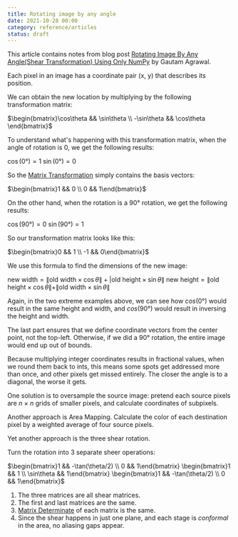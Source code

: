 ```yaml
---
title: Rotating image by any angle
date: 2021-10-28 00:00
category: reference/articles
status: draft
---
```


This article contains notes from blog post [Rotating Image By Any Angle(Shear Transformation) Using Only NumPy](https://gautamnagrawal.medium.com/rotating-image-by-any-angle-shear-transformation-using-only-numpy-d28d16eb5076) by Gautam Agrawal.

Each pixel in an image has a coordinate pair (x, y)  that describes its position.

We can obtain the new location by multiplying by the following transformation matrix:

$\begin{bmatrix}\cos\theta && \sin\theta \\ -\sin\theta && \cos\theta \end{bmatrix}$

To understand what's happening with this transformation matrix, when the angle of rotation is 0, we get the following results:

$\cos(0°) = 1$
$\sin(0°) = 0$

So the [Matrix Transformation](permanent/matrix-transformation.md) simply contains the basis vectors:

$\begin{bmatrix}1 && 0 \\ 0 && 1\end{bmatrix}$

On the other hand, when the rotation is a 90° rotation, we get the following results:

$\cos(90°) = 0$
$\sin(90°) = 1$

So our transformation matrix looks like this:

$\begin{bmatrix}0 && 1 \\ -1 && 0\end{bmatrix}$

We use this formula to find the dimensions of the new image:

$\text{new width} = \| \text{old width} \times \cos\theta \| + |\text{old height} \times \sin\theta \|$
$\text{new height} = \| \text{old height} \times \cos\theta \| + \| \text{old width} \times \sin\theta \|$

Again, in the two extreme examples above, we can see how $cos(0°)$ would result in the same height and width, and $cos(90°)$ would result in inversing the height and width.

The last part ensures that we define coordinate vectors from the center point, not the top-left. Otherwise, if we did a 90° rotation, the entire image would end up out of bounds.

Because multiplying integer coordinates results in fractional values, when we round them back to ints, this means some spots get addressed more than once, and other pixels get missed entirely. The closer the angle is to a diagonal, the worse it gets.

One solution is to oversample the source image: pretend each source pixels are $n \ \times \ n$ grids of smaller pixels, and calculate coordinates of subpixels.

Another approach is Area Mapping. Calculate the color of each destination pixel by a weighted average of four source pixels.

Yet another approach is the three shear rotation.

Turn the rotation into 3 separate sheer operations:

$\begin{bmatrix}1 && -\tan(\theta/2) \\ 0 && 1\end{bmatrix} \begin{bmatrix}1 && 1 \\ \sin\theta && 1\end{bmatrix} \begin{bmatrix}1 && -\tan(\theta/2) \\ 0 && 1\end{bmatrix}$

1.  The three matrices are all shear matrices.
2.  The first and last matrices are the same.
3. [Matrix Determinate](permanent/matrix-determinate.md) of each matrix is the same.
4. Since the shear happens in just one plane, and each stage is *conformal* in the area, no aliasing gaps appear.
